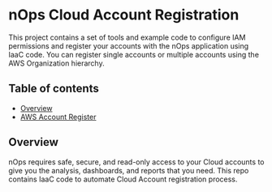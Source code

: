 # nOps Cloud Account Registration
This project contains a set of tools and example code to configure IAM permissions and register your accounts with the nOps application using IaaC code. You can register single accounts or multiple accounts using the AWS Organization hierarchy.

## Table of contents
- [Overview](#overview)
- [AWS Account Register](nops-aws-account-register/README.md)


## Overview
nOps requires safe, secure, and read-only access to your Cloud accounts to give you the analysis, dashboards, and reports that you need. This repo contains IaaC code to automate Cloud Account registration process.
